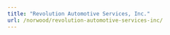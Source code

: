 ```yaml
---
title: "Revolution Automotive Services, Inc."
url: /norwood/revolution-automotive-services-inc/
---
```

